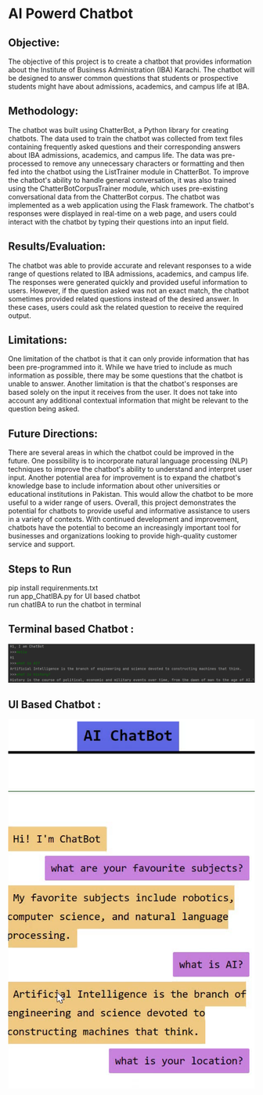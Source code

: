# AI Powerd Chatbot 


## Objective:
The objective of this project is to create a chatbot that provides information about the Institute of 
Business Administration (IBA) Karachi. The chatbot will be designed to answer common questions that 
students or prospective students might have about admissions, academics, and campus life at IBA.

## Methodology:
The chatbot was built using ChatterBot, a Python library for creating chatbots. The data used to train the 
chatbot was collected from text files containing frequently asked questions and their corresponding 
answers about IBA admissions, academics, and campus life. The data was pre-processed to remove any 
unnecessary characters or formatting and then fed into the chatbot using the ListTrainer module in 
ChatterBot.
To improve the chatbot's ability to handle general conversation, it was also trained using the 
ChatterBotCorpusTrainer module, which uses pre-existing conversational data from the ChatterBot 
corpus.
The chatbot was implemented as a web application using the Flask framework. The chatbot's responses 
were displayed in real-time on a web page, and users could interact with the chatbot by typing their 
questions into an input field.

## Results/Evaluation:
The chatbot was able to provide accurate and relevant responses to a wide range of questions related to 
IBA admissions, academics, and campus life. The responses were generated quickly and provided useful 
information to users.
However, if the question asked was not an exact match, the chatbot sometimes provided related 
questions instead of the desired answer. In these cases, users could ask the related question to receive 
the required output.

## Limitations:
One limitation of the chatbot is that it can only provide information that has been pre-programmed into 
it. While we have tried to include as much information as possible, there may be some questions that 
the chatbot is unable to answer.
Another limitation is that the chatbot's responses are based solely on the input it receives from the user. 
It does not take into account any additional contextual information that might be relevant to the 
question being asked.

## Future Directions:
There are several areas in which the chatbot could be improved in the future. One possibility is to 
incorporate natural language processing (NLP) techniques to improve the chatbot's ability to understand 
and interpret user input.
Another potential area for improvement is to expand the chatbot's knowledge base to include 
information about other universities or educational institutions in Pakistan. This would allow the chatbot 
to be more useful to a wider range of users.
Overall, this project demonstrates the potential for chatbots to provide useful and informative assistance 
to users in a variety of contexts. With continued development and improvement, chatbots have the 
potential to become an increasingly important tool for businesses and organizations looking to provide 
high-quality customer service and support.


## Steps to Run
pip install requirenments.txt <br>
run app_ChatIBA.py for UI based chatbot <br>
run chatIBA to run the chatbot in terminal <br>


## Terminal based Chatbot :
![Image of output](https://github.com/datamagic2020/Chatbot-for-Biginners/blob/main/chatbot.png)

## UI Based Chatbot :
![Image of output](https://github.com/datamagic2020/Chatbot-for-Biginners/blob/main/ui%20chatbot%20thumb.png)
